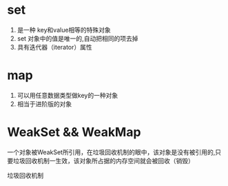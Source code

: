 # set
1. 是一种 key和value相等的特殊对象
2. set 对象中的值是唯一的,自动把相同的项去掉
3. 具有迭代器（iterator）属性

# map
1. 可以用任意数据类型做key的一种对象
2. 相当于进阶版的对象



# WeakSet && WeakMap
一个对象被WeakSet所引用，在垃圾回收机制的眼中，该对象是没有被引用的,只要垃圾回收机制一生效，该对象所占据的内存空间就会被回收（销毁）

垃圾回收机制